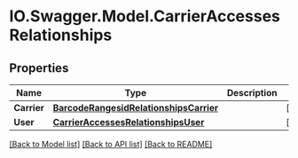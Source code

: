 # IO.Swagger.Model.CarrierAccessesRelationships
## Properties

Name | Type | Description | Notes
------------ | ------------- | ------------- | -------------
**Carrier** | [**BarcodeRangesidRelationshipsCarrier**](BarcodeRangesidRelationshipsCarrier.md) |  | [optional] 
**User** | [**CarrierAccessesRelationshipsUser**](CarrierAccessesRelationshipsUser.md) |  | [optional] 

[[Back to Model list]](../README.md#documentation-for-models) [[Back to API list]](../README.md#documentation-for-api-endpoints) [[Back to README]](../README.md)

